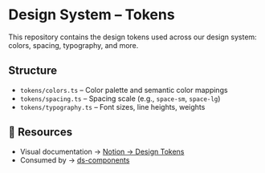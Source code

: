 
# Design System – Tokens

This repository contains the design tokens used across our design system: colors, spacing, typography, and more.

##  Structure

- `tokens/colors.ts` – Color palette and semantic color mappings
- `tokens/spacing.ts` – Spacing scale (e.g., `space-sm`, `space-lg`)
- `tokens/typography.ts` – Font sizes, line heights, weights

## 🔗 Resources

- Visual documentation → [Notion → Design Tokens](https://notion.so/your-notion-link)
- Consumed by → [ds-components](https://github.com/my-org/ds-components)

